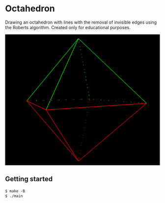 # Octahedron

Drawing an octahedron with lines with the removal of invisible edges using the Roberts algorithm.
Created only for educational purposes.

![thumbnail.png](./thumbnail.png)

## Getting started
```console
$ make -B
$ ./main
```
